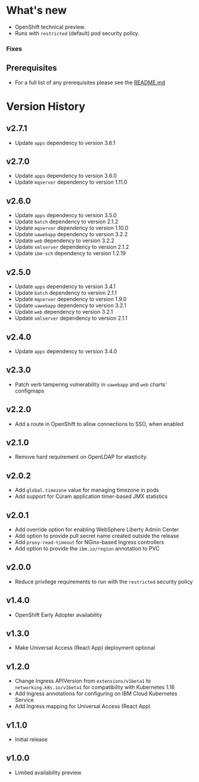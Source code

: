 # What's new

* OpenShift technical preview.
* Runs with `restricted` (default) pod security policy.

### Fixes

## Prerequisites

* For a full list of any prerequisites please see the [README.md](README.md)

# Version History

## v2.7.1

* Update `apps` dependency to version 3.6.1

## v2.7.0

* Update `apps` dependency to version 3.6.0
* Update `mqserver` dependency to version 1.11.0

## v2.6.0

* Update `apps` dependency to version 3.5.0
* Update `batch` dependency to version 2.1.2
* Update `mqserver` dependency to version 1.10.0
* Update `uawebapp` dependency to version 3.2.2
* Update `web` dependency to version 3.2.2
* Update `xmlserver` dependency to version 2.1.2
* Update `ibm-sch` dependency to version 1.2.19

## v2.5.0

* Update `apps` dependency to version 3.4.1
* Update `batch` dependency to version 2.1.1
* Update `mqserver` dependency to version 1.9.0
* Update `uawebapp` dependency to version 3.2.1
* Update `web` dependency to version 3.2.1
* Update `xmlserver` dependency to version 2.1.1

## v2.4.0

* Update `apps` dependency to version 3.4.0

## v2.3.0

* Patch verb tampering vulnerability in `uawebapp` and `web` charts' configmaps

## v2.2.0

* Add a route in OpenShift to allow connections to SSO, when enabled

## v2.1.0

* Remove hard requirement on OpenLDAP for elasticity.

## v2.0.2

* Add `global.timezone` value for managing timezone in pods
* Add support for Cúram application timer-based JMX statistics

## v2.0.1

* Add override option for enabling WebSphere Liberty Admin Center
* Add option to provide pull secret name created outside the release
* Add `proxy-read-timeout` for NGinx-based Ingress controllers
* Add option to provide the `ibm.io/region` annotation to PVC

## v2.0.0

* Reduce privilege requirements to run with the `restricted` security policy

## v1.4.0

* OpenShift Early Adopter availability

## v1.3.0

* Make Universal Access (React App) deployment optional

## v1.2.0

* Change Ingress APIVersion from `extensions/v1beta1` to `networking.k8s.io/v1beta1` for compatibility with Kubernetes 1.16
* Add Ingress annotations for configuring on IBM Cloud Kubernetes Service
* Add Ingress mapping for Universal Access (React App)

## v1.1.0

* Initial release

## v1.0.0

* Limited availability preview
